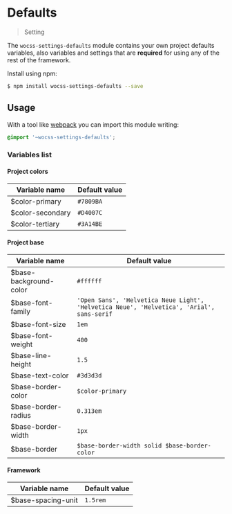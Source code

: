 # Defaults

> Setting

The `wocss-settings-defaults` module contains your own project defaults variables, also variables and settings that are **required** for using any of the rest of the framework.

Install using npm:

```sh
$ npm install wocss-settings-defaults --save
```

## Usage

With a tool like [webpack](https://webpack.github.io/) you can import this module writing:

```scss
@import '~wocss-settings-defaults';
```

### Variables list

#### Project colors

| Variable name | Default value |
|---------------|-------|
| $color-primary | `#7809BA` |
| $color-secondary | `#D4007C` |
| $color-tertiary | `#3A14BE` |

#### Project base

| Variable name | Default value |
|---------------|-------|
| $base-background-color | `#ffffff` |
| $base-font-family | `'Open Sans', 'Helvetica Neue Light', 'Helvetica Neue', 'Helvetica', 'Arial', sans-serif` |
| $base-font-size | `1em` |
| $base-font-weight | `400` |
| $base-line-height | `1.5 ` |
| $base-text-color | `#3d3d3d` |
| $base-border-color | `$color-primary` |
| $base-border-radius | `0.313em` |
| $base-border-width | `1px` |
| $base-border | `$base-border-width solid $base-border-color` |

#### Framework

| Variable name | Default value |
|---------------|-------|
| $base-spacing-unit | `1.5rem` |
